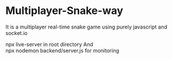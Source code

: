 # Multiplayer-Snake-way
It is a multiplayer real-time snake game using purely javascript and socket.io

npx live-server in root directory And  
npx nodemon backend/server.js  for monitoring

